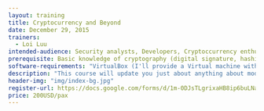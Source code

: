 ```yaml
---
layout: training
title: Cryptocurrency and Beyond 
date: December 29, 2015
trainers:
  - Loi Luu 
intended-audience: Security analysts, Developers, Cryptoccurrency enthusiasts, Fintech enthusiasts 
prerequisite: Basic knowledge of cryptography (digital signature, hashing, etc.) 
software-requirements: "VirtualBox (I'll provide a Virtual machine with all materials and preinstalled programming environments)" 
description: "This course will update you just about anything about modern cryptocurrency and blockchain techniques. By the end of the course, you will be able to understand the design and the computer science as well as economic reasonings behind the design of popular cryptocurrency like Bitcoin. The course will briefly introduce about history of cryptocurrency, current design of Bitcoin and how the consensus protocol works. We also cover the incentive structure employed in Bitcoin, transaction semantic  and address the privacy, anonymity concerns in Bitcoin. If time permits, we will cover some of latest developments in cryptocurrency like smart contract, Turing complete cryptocurrency, e.g. Ethereum."
header-img: "img/index-bg.jpg"
register-url: https://docs.google.com/forms/d/1m-0DJsTLgrixaHB8ip6buLNa8oJjm4GkWDQDS1ziyp0/viewform?usp=send_form
price: 200USD/pax
---
```


